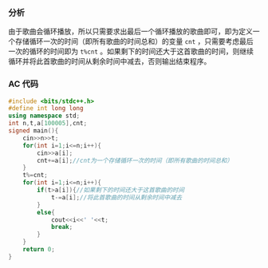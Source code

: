 ### 分析

由于歌曲会循环播放，所以只需要求出最后一个循环播放的歌曲即可，即为定义一个存储循环一次的时间（即所有歌曲的时间总和）的变量 `cnt` ，只需要考虑最后一次的循环的时间即为 `t%cnt` 。如果剩下的时间还大于这首歌曲的时间，则继续循环并将此首歌曲的时间从剩余时间中减去，否则输出结束程序。

### AC 代码

```cpp
#include <bits/stdc++.h>
#define int long long
using namespace std;
int n,t,a[100005],cnt;
signed main(){
	cin>>n>>t;
	for(int i=1;i<=n;i++){
		cin>>a[i];
		cnt+=a[i];//cnt为一个存储循环一次的时间（即所有歌曲的时间总和）
	}
	t%=cnt;
	for(int i=1;i<=n;i++){
		if(t>a[i]){//如果剩下的时间还大于这首歌曲的时间
			t-=a[i];//将此首歌曲的时间从剩余时间中减去
		}
		else{
			cout<<i<<' '<<t;
			break;
		}
	}
	return 0;
}
```